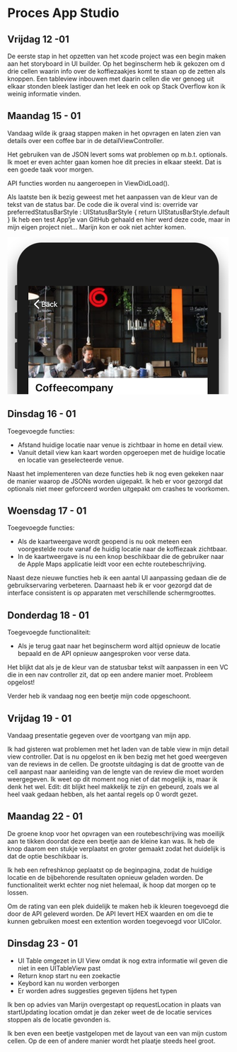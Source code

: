 # Proces App Studio

## Vrijdag 12 -01
De eerste stap in het opzetten van het xcode project was een begin maken aan het storyboard in UI builder. Op het beginscherm heb ik gekozen om d drie cellen waarin info over de koffiezaakjes komt te staan op de zetten als knoppen. Een tableview inbouwen met daarin cellen die ver genoeg uit elkaar stonden bleek lastiger dan het leek en ook op Stack Overflow kon ik weinig informatie vinden. 

## Maandag 15 - 01
Vandaag wilde ik graag stappen maken in het opvragen en laten zien van details over een coffee bar in de detailViewController.

Het gebruiken van de JSON levert soms wat problemen op m.b.t. optionals. Ik moet er even achter gaan komen hoe dit precies in elkaar steekt. Dat is een goede taak voor morgen. 

API functies worden nu aangeroepen in ViewDidLoad().

Als laatste ben ik bezig geweest met het aanpassen van de kleur van de tekst van de status bar. De code die ik overal vind is:
	override var preferredStatusBarStyle : UIStatusBarStyle {
	return UIStatusBarStyle.default
	}
Ik heb een test App’je van GitHub gehaald en hier werd deze code, maar in mijn eigen project niet… Marijn kon er ook niet achter komen.

![](doc/StatusBar.png)

## Dinsdag 16 - 01
Toegevoegde functies:
- Afstand huidige locatie naar venue is zichtbaar in home en detail view.
- Vanuit detail view kan kaart worden opgeroepen met de huidige locatie en locatie van geselecteerde venue. 

Naast het implementeren van deze functies heb ik nog even gekeken naar de manier waarop de JSONs worden uigepakt. Ik heb er voor gezorgd dat optionals niet meer geforceerd worden uitgepakt om crashes te voorkomen. 

## Woensdag 17 - 01
Toegevoegde functies:
- Als de kaartweergave wordt geopend is nu ook meteen een voorgestelde route vanaf de huidig locatie naar
  de koffiezaak zichtbaar.
- In de kaartweergave is nu een knop beschikbaar die de gebruiker naar de Apple Maps applicatie leidt
  voor een echte routebeschrijving.
  
Naast deze nieuwe functies heb ik een aantal UI aanpassing gedaan die de gebruikservaring verbeteren. Daarnaast heb ik
er voor gezorgd dat de interface consistent is op apparaten met verschillende schermgroottes.

## Donderdag 18 - 01
Toegevoegde functionaliteit:
- Als je terug gaat naar het beginscherm word altijd opnieuw de locatie bepaald en de API opnieuw aangesproken voor verse data.

Het blijkt dat als je de kleur van de statusbar tekst wilt aanpassen in een VC die in een nav controller zit, dat op een andere manier moet. Probleem opgelost!

Verder heb ik vandaag nog een beetje mijn code opgeschoont. 

## Vrijdag 19 - 01

Vandaag presentatie gegeven over de voortgang van mijn app. 

Ik had gisteren wat problemen met het laden van de table view in mijn detail view controller. Dat is nu opgelost en ik ben bezig met het goed weergeven van de reviews in de cellen. De grootste uitdaging is dat de grootte van de cell aanpast naar aanleiding van de lengte van de review die moet worden weergegeven. Ik weet op dit moment nog niet of dat mogelijk is, maar ik denk het wel. Edit: dit blijkt heel makkelijk te zijn en gebeurd, zoals we al heel vaak gedaan hebben, als het aantal regels op 0 wordt gezet. 

## Maandag 22 - 01

De groene knop voor het opvragen van een routebeschrijving was moeilijk aan te tikken doordat deze een beetje aan de kleine kan was. Ik heb de knop daarom een stukje verplaatst en groter gemaakt zodat het duidelijk is dat de optie beschikbaar is. 

Ik heb een refreshknop geplaatst op de beginpagina, zodat de huidige locatie en de bijbehorende resultaten opnieuw geladen worden. De functionaliteit werkt echter nog niet helemaal, ik hoop dat morgen op te lossen. 

Om de rating van een plek duidelijk te maken heb ik kleuren toegevoegd die door de API geleverd worden. De API levert HEX waarden en om die te kunnen gebruiken moest een extention worden toegevoegd voor UIColor.

## Dinsdag 23 - 01

- UI Table omgezet in UI View omdat ik nog extra informatie wil geven die niet in een UITableView past
- Return knop start nu een zoekactie
- Keybord kan nu worden verborgen
- Er worden adres suggesties gegeven tijdens het typen

Ik ben op advies van Marijn overgestapt op requestLocation in plaats van startUpdating location omdat je dan zeker weet de de locatie services stoppen als de locatie gevonden is. 

Ik ben even een beetje vastgelopen met de layout van een van mijn custom cellen. Op de een of andere manier wordt het plaatje steeds heel groot.
